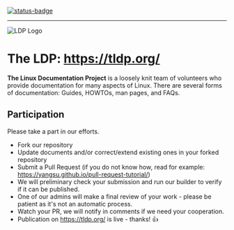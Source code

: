 [![status-badge](https://builder-github.tldp.org/api/badges/3/status.svg)](https://builder-github.tldp.org/repos/3)

---

![LDP Logo](https://tldp.org/images/ldp.gif)

# The LDP: https://tldp.org/

**The Linux Documentation Project** is a loosely knit team of volunteers who provide documentation for many aspects of Linux. There are several forms of documentation: Guides, HOWTOs, man pages, and FAQs.

## Participation

Please take a part in our efforts.

* Fork our repository
* Update documents and/or correct/extend existing ones in your forked repository
* Submit a Pull Request (if you do not know how, read for example: https://yangsu.github.io/pull-request-tutorial/)
* We will preliminary check your submission and run our builder to verify if it can be published. 
* One of our admins will make a final review of your work - please be patient as it's not an automatic process.
* Watch your PR, we will notify in comments if we need your cooperation.
* Publication on https://tldp.org/ is live - thanks! :+1:
